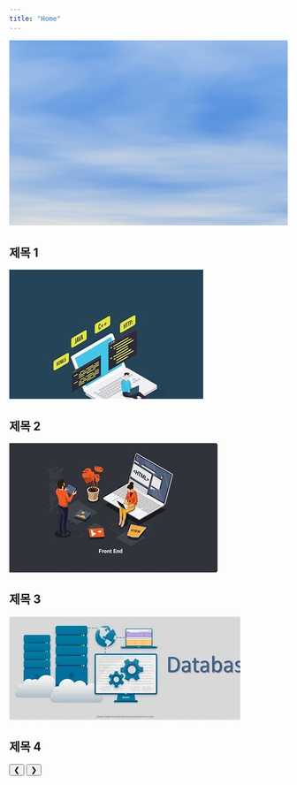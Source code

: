 ```yaml
---
title: "Home"
---
```


<div class="image-slider">
    <div class="slides">
        <div class="slide active">
            <img src="assets/media/image1.jpg" alt="Image 1">
            <h2>제목 1</h2>
        </div>
        <div class="slide">
            <img src="assets/media/image2.jpg" alt="Image 2">
            <h2>제목 2</h2>
        </div>
        <div class="slide">
            <img src="assets/media/image3.jpg" alt="Image 3">
            <h2>제목 3</h2>
        </div>
        <div class="slide">
            <img src="assets/media/image4.jpg" alt="Image 4">
            <h2>제목 4</h2>
        </div>
    </div>
    <button class="prev" onclick="moveSlide(-1)">&#10094;</button>
    <button class="next" onclick="moveSlide(1)">&#10095;</button>
</div>
